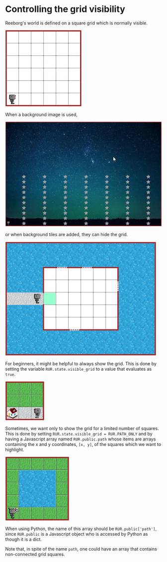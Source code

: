 # Controlling the grid visibility

Reeborg's world is defined on a square grid which is normally visible.

![grid world](/images/grid.png)

When a background image is used,

![reaching for the stars](/images/stars.png)

or when background tiles are added, they can hide the grid.

![Rain 1](/images/rain1.png)

For beginners, it might be helpful to always show the grid. This is done
by setting the variable `RUR.state.visible_grid` to a value that evaluates as
`true`.

![Home 1](/images/home1.png)

Sometimes, we want only to show the grid for a limited number of squares.
This is done by setting `RUR.state.visible_grid = RUR.PATH_ONLY` and by
having a Javascript array named `RUR.public.path` whose items are arrays
containing the x and y coordinates, `[x, y]`, of the squares which we
want to highlight.

![Step 3 from SK worlds](/images/sk3.png)

When using Python, the name of this array should be `RUR.public['path']`,
since `RUR.public` is a Javascript object who is accessed by Python as though
it is a dict.

Note that, in spite of the name `path`, one could have an array that contains
non-connected grid squares.